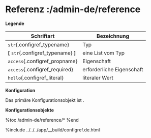 # Referenz :/admin-de/reference

**Legende**

| Schriftart                             | Bezeichnung               |
|----------------------------------------|---------------------------|
| `str`{.configref_typename}             | Typ                       |
| **[** `str`{.configref_typename} **]** | eine List vom Typ         |
| `access`{.configref_propname}          | Eigenschaft               |
| `access`{.configref_required}          | erforderliche Eigenschaft |
| `hello`{.configref_literal}            | literaler Wert            |


**Konfiguration**

Das primäre Konfigurationsobjekt ist [](gws.base.application.Config).

**Konfigurationsobjekte**

%toc
/admin-de/reference/*
%end

%include ../../../app/__build/configref.de.html

